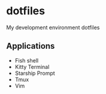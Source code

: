 # dotfiles

My development environment dotfiles

## Applications

+ Fish shell
+ Kitty Terminal
+ Starship Prompt
+ Tmux
+ Vim


